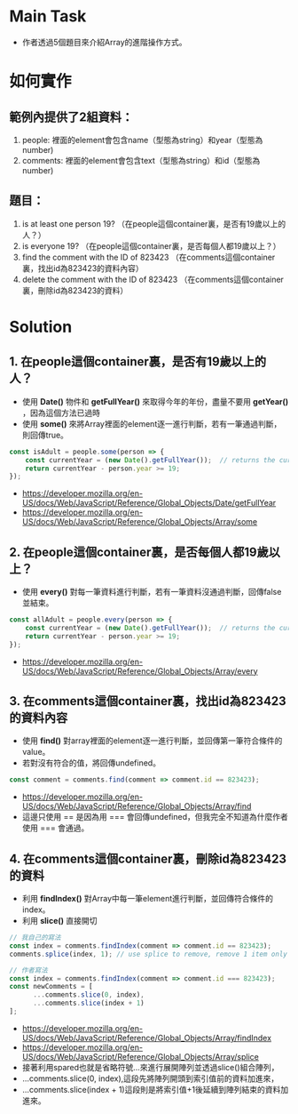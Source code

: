 # Main Task
* 作者透過5個題目來介紹Array的進階操作方式。

# 如何實作
## 範例內提供了2組資料：
1. people: 裡面的element會包含name（型態為string）和year（型態為number)
2. comments: 裡面的element會包含text（型態為string）和id（型態為number)

## 題目：
1. is at least one person 19? （在people這個container裏，是否有19歲以上的人？）
2. is everyone 19? （在people這個container裏，是否每個人都19歲以上？）
3. find the comment with the ID of 823423 （在comments這個container裏，找出id為823423的資料內容）
4. delete the comment with the ID of 823423 （在comments這個container裏，刪除id為823423的資料）

# Solution
## 1. 在people這個container裏，是否有19歲以上的人？
* 使用 **Date()** 物件和 **getFullYear()** 來取得今年的年份，盡量不要用 **getYear()** ，因為這個方法已過時
* 使用 **some()** 來將Array裡面的element逐一進行判斷，若有一筆通過判斷，則回傳true。
```javascript
const isAdult = people.some(person => {
    const currentYear = (new Date().getFullYear());  // returns the current year
    return currentYear - person.year >= 19;
});
```
* https://developer.mozilla.org/en-US/docs/Web/JavaScript/Reference/Global_Objects/Date/getFullYear
* https://developer.mozilla.org/en-US/docs/Web/JavaScript/Reference/Global_Objects/Array/some

## 2. 在people這個container裏，是否每個人都19歲以上？
* 使用 **every()** 對每一筆資料進行判斷，若有一筆資料沒通過判斷，回傳false並結束。
```javascript
const allAdult = people.every(person => {
    const currentYear = (new Date().getFullYear());  // returns the current year
    return currentYear - person.year >= 19;
});
```
* https://developer.mozilla.org/en-US/docs/Web/JavaScript/Reference/Global_Objects/Array/every

## 3. 在comments這個container裏，找出id為823423的資料內容
* 使用 **find()** 對array裡面的element逐一進行判斷，並回傳第一筆符合條件的value。
* 若對沒有符合的值，將回傳undefined。
```javascript
const comment = comments.find(comment => comment.id == 823423);
```
* https://developer.mozilla.org/en-US/docs/Web/JavaScript/Reference/Global_Objects/Array/find
* 這邊只使用 == 是因為用 === 會回傳undefined，但我完全不知道為什麼作者使用 === 會通過。

## 4. 在comments這個container裏，刪除id為823423的資料
* 利用 **findIndex()** 對Array中每一筆element進行判斷，並回傳符合條件的index。
* 利用 **slice()** 直接開切
```javascript
// 我自己的寫法
const index = comments.findIndex(comment => comment.id == 823423);
comments.splice(index, 1); // use splice to remove, remove 1 item only (which is index)

// 作者寫法
const index = comments.findIndex(comment => comment.id === 823423);
const newComments = [
      ...comments.slice(0, index),
      ...comments.slice(index + 1)
];
```
* https://developer.mozilla.org/en-US/docs/Web/JavaScript/Reference/Global_Objects/Array/findIndex
* https://developer.mozilla.org/en-US/docs/Web/JavaScript/Reference/Global_Objects/Array/splice
* 接著利用spared也就是省略符號...來進行展開陣列並透過slice()組合陣列，
* ...comments.slice(0, index),這段先將陣列開頭到索引值前的資料加進來，
* ...comments.slice(index + 1)這段則是將索引值+1後延續到陣列結束的資料加進來。